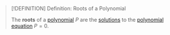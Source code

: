 >[!DEFINITION] Definition: Roots of a Polynomial
>
>The **roots** of a [polynomial](Polynomial.md) $P$ are the [solutions](../../../Equations/Polynomial%20Equations/Polynomial%20Equation.md) to the [polynomial equation](../../../Equations/Polynomial%20Equations/Polynomial%20Equation.md) $P = 0$.
>
>